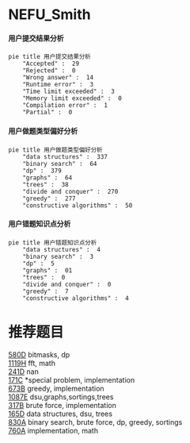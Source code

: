 # NEFU_Smith

<!-- tabs:start -->



#### **用户提交结果分析**

```mermaid
pie title 用户提交结果分析
    "Accepted" :  29
    "Rejected" :  0
    "Wrong answer" :  14
    "Runtime error" :  3
    "Time limit exceeded" :  3
    "Memory limit exceeded" :  0
    "Compilation error" :  1
    "Partial" :  0
```

#### **用户做题类型偏好分析**

```mermaid
pie title 用户做题类型偏好分析
    "data structures" :  337
    "binary search" :  64
    "dp" :  379
    "graphs" :  64
    "trees" :  38
    "divide and conquer" :  270
    "greedy" :  277
    "constructive algorithms" :  50
```
#### **用户错题知识点分析**

```mermaid
pie title 用户错题知识点分析
    "data structures" :  4
    "binary search" :  3
    "dp" :  5
    "graphs" :  01
    "trees" :  0
    "divide and conquer" :  0
    "greedy" :  7
    "constructive algorithms" :  4
```



<!-- tabs:end -->
# 推荐题目
[580D](https://codeforces.com/contest/580/problem/D)		bitmasks,
                        dp		  
[1119H](https://codeforces.com/contest/1119/problem/H)		fft,
                        math		  
[241D](https://codeforces.com/contest/241/problem/D)		nan		  
[171C](https://codeforces.com/contest/171/problem/C)		*special problem,
                        implementation		  
[673B](https://codeforces.com/contest/673/problem/B)		greedy,
                        implementation		  
[1087E](https://codeforces.com/contest/1087/problem/E)		dsu,graphs,sortings,trees		  
[317B](https://codeforces.com/contest/317/problem/B)		brute force,
                        implementation		  
[165D](https://codeforces.com/contest/165/problem/D)		data structures,
                        dsu,
                        trees		  
[830A](https://codeforces.com/contest/830/problem/A)		binary search,
                        brute force,
                        dp,
                        greedy,
                        sortings		  
[760A](https://codeforces.com/contest/760/problem/A)		implementation,
                        math		  

